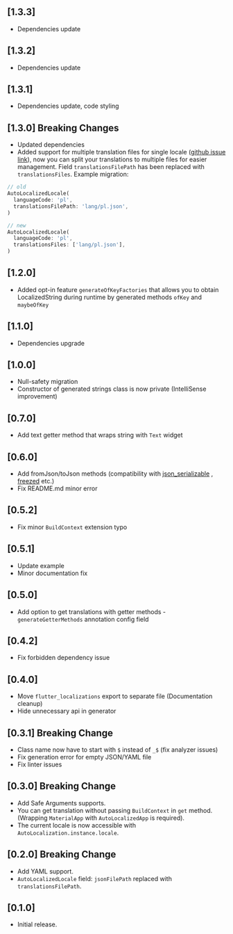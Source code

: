 ## [1.3.3]

* Dependencies update

## [1.3.2]

* Dependencies update

## [1.3.1]

* Dependencies update, code styling

## [1.3.0] Breaking Changes

* Updated dependencies
* Added support for multiple translation files for single locale ([github issue link](https://github.com/marcinsiedlik/auto_localized/issues/9)), now you can split your translations to multiple files for easier management. Field `translationsFilePath` has been replaced with `translationsFiles`. Example migration:
```dart
// old
AutoLocalizedLocale(
  languageCode: 'pl',
  translationsFilePath: 'lang/pl.json',
)

// new
AutoLocalizedLocale(
  languageCode: 'pl',
  translationsFiles: ['lang/pl.json'],
)
```

## [1.2.0]

* Added opt-in feature `generateOfKeyFactories` that allows you to obtain LocalizedString during runtime by generated methods `ofKey` and `maybeOfKey`

## [1.1.0]

* Dependencies upgrade

## [1.0.0]

* Null-safety migration
* Constructor of generated strings class is now private (IntelliSense improvement)

## [0.7.0]

* Add text getter method that wraps string with `Text` widget

## [0.6.0]

* Add fromJson/toJson methods (compatibility with [json_serializable](https://pub.dev/packages/json_serializable)
  , [freezed](https://pub.dev/packages/freezed) etc.)
* Fix README.md minor error

## [0.5.2]

* Fix minor `BuildContext` extension typo

## [0.5.1]

* Update example
* Minor documentation fix

## [0.5.0]

* Add option to get translations with getter methods - `generateGetterMethods` annotation config field

## [0.4.2]

* Fix forbidden dependency issue

## [0.4.0]

* Move `flutter_localizations` export to separate file (Documentation cleanup)
* Hide unnecessary api in generator

## [0.3.1] Breaking Change

* Class name now have to start with `$` instead of `_$` (fix analyzer issues)
* Fix generation error for empty JSON/YAML file
* Fix linter issues

## [0.3.0] Breaking Change

* Add Safe Arguments supports.
* You can get translation without passing `BuildContext` in `get` method. (Wrapping `MaterialApp` with `AutoLocalizedApp` is required).
* The current locale is now accessible with `AutoLocalization.instance.locale`.

## [0.2.0] Breaking Change

* Add YAML support.
* `AutoLocalizedLocale` field: `jsonFilePath` replaced with `translationsFilePath`.

## [0.1.0]

* Initial release.
